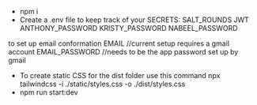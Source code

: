 - npm i
- Create a .env file to keep track of your SECRETS:
SALT_ROUNDS
JWT
ANTHONY_PASSWORD
KRISTY_PASSWORD
NABEEL_PASSWORD

to set up email conformation
EMAIL //current setup requires a gmail account
EMAIL_PASSWORD //needs to be the app password set up by gmail

- To create static CSS for the dist folder use this command
  npx tailwindcss -i ./static/styles.css -o ./dist/styles.css
- npm run start:dev

